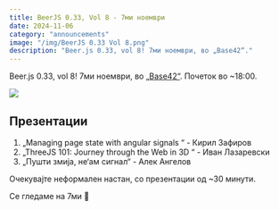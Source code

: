 ```yaml
---
title: BeerJS 0.33, Vol 8 - 7ми ноември
date: 2024-11-06
category: "announcements"
image: "/img/BeerJS 0.33 Vol 8.png"
description: "Beer.js 0.33, vol 8! 7ми ноември, во „Base42“."
---
```


Beer.js 0.33, vol 8! 7ми ноември, во [„Base42“](https://base42.mk). Почеток во ~18:00.

<img src="/img/BeerJS 0.33 Vol 8.png" />

## Презентации

1. „Managing page state with angular signals “ - Кирил Зафиров
2. „ThreeJS 101: Journey through the Web in 3D “ - Иван Лазаревски
3. „Пушти змија, не‘ам сигнал“ - Алек Ангелов

Очекувајте неформален настан, со презентации од ~30 минути.

Се гледаме на 7ми 🍻
